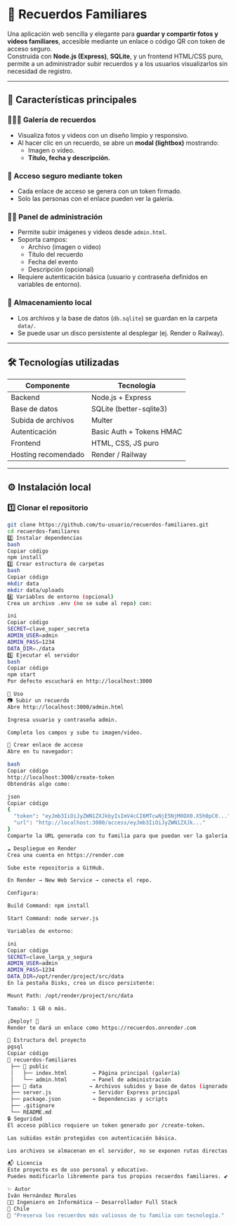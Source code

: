 # 📸 Recuerdos Familiares

Una aplicación web sencilla y elegante para **guardar y compartir fotos y videos familiares**, accesible mediante un enlace o código QR con token de acceso seguro.  
Construida con **Node.js (Express)**, **SQLite**, y un frontend HTML/CSS puro, permite a un administrador subir recuerdos y a los usuarios visualizarlos sin necesidad de registro.

---

## 🚀 Características principales

### 👨‍👩‍👧 Galería de recuerdos
- Visualiza fotos y videos con un diseño limpio y responsivo.  
- Al hacer clic en un recuerdo, se abre un **modal (lightbox)** mostrando:
  - Imagen o video.
  - **Título, fecha y descripción.**

### 🔐 Acceso seguro mediante token
- Cada enlace de acceso se genera con un token firmado.
- Solo las personas con el enlace pueden ver la galería.

### 🧑‍💼 Panel de administración
- Permite subir imágenes y videos desde `admin.html`.
- Soporta campos:
  - Archivo (imagen o video)
  - Título del recuerdo
  - Fecha del evento
  - Descripción (opcional)
- Requiere autenticación básica (usuario y contraseña definidos en variables de entorno).

### 💾 Almacenamiento local
- Los archivos y la base de datos (`db.sqlite`) se guardan en la carpeta `data/`.
- Se puede usar un disco persistente al desplegar (ej. Render o Railway).

---

## 🛠️ Tecnologías utilizadas

| Componente | Tecnología |
|-------------|-------------|
| Backend | Node.js + Express |
| Base de datos | SQLite (better-sqlite3) |
| Subida de archivos | Multer |
| Autenticación | Basic Auth + Tokens HMAC |
| Frontend | HTML, CSS, JS puro |
| Hosting recomendado | Render / Railway |

---

## ⚙️ Instalación local

### 1️⃣ Clonar el repositorio
```bash
git clone https://github.com/tu-usuario/recuerdos-familiares.git
cd recuerdos-familiares
2️⃣ Instalar dependencias
bash
Copiar código
npm install
3️⃣ Crear estructura de carpetas
bash
Copiar código
mkdir data
mkdir data/uploads
4️⃣ Variables de entorno (opcional)
Crea un archivo .env (no se sube al repo) con:

ini
Copiar código
SECRET=clave_super_secreta
ADMIN_USER=admin
ADMIN_PASS=1234
DATA_DIR=./data
5️⃣ Ejecutar el servidor
bash
Copiar código
npm start
Por defecto escuchará en http://localhost:3000

🧭 Uso
📷 Subir un recuerdo
Abre http://localhost:3000/admin.html

Ingresa usuario y contraseña admin.

Completa los campos y sube tu imagen/video.

🪪 Crear enlace de acceso
Abre en tu navegador:

bash
Copiar código
http://localhost:3000/create-token
Obtendrás algo como:

json
Copiar código
{
  "token": "eyJmb3IiOiJyZWN1ZXJkbyIsImV4cCI6MTcwNjE5NjM0OX0.X5h0pC0...",
  "url": "http://localhost:3000/access/eyJmb3IiOiJyZWN1ZXJk..."
}
Comparte la URL generada con tu familia para que puedan ver la galería.

☁️ Despliegue en Render
Crea una cuenta en https://render.com

Sube este repositorio a GitHub.

En Render → New Web Service → conecta el repo.

Configura:

Build Command: npm install

Start Command: node server.js

Variables de entorno:

ini
Copiar código
SECRET=clave_larga_y_segura
ADMIN_USER=admin
ADMIN_PASS=1234
DATA_DIR=/opt/render/project/src/data
En la pestaña Disks, crea un disco persistente:

Mount Path: /opt/render/project/src/data

Tamaño: 1 GB o más.

¡Deploy! 🎉
Render te dará un enlace como https://recuerdos.onrender.com

🧰 Estructura del proyecto
pgsql
Copiar código
📂 recuerdos-familiares
 ├── 📁 public
 │   ├── index.html        → Página principal (galería)
 │   └── admin.html        → Panel de administración
 ├── 📁 data               → Archivos subidos y base de datos (ignorado en git)
 ├── server.js             → Servidor Express principal
 ├── package.json          → Dependencias y scripts
 ├── .gitignore
 └── README.md
🔒 Seguridad
El acceso público requiere un token generado por /create-token.

Las subidas están protegidas con autenticación básica.

Los archivos se almacenan en el servidor, no se exponen rutas directas.

📬 Licencia
Este proyecto es de uso personal y educativo.
Puedes modificarlo libremente para tus propios recuerdos familiares. 💕

✨ Autor
Iván Hernández Morales
👨‍💻 Ingeniero en Informática — Desarrollador Full Stack
📍 Chile
💬 "Preserva los recuerdos más valiosos de tu familia con tecnología."

